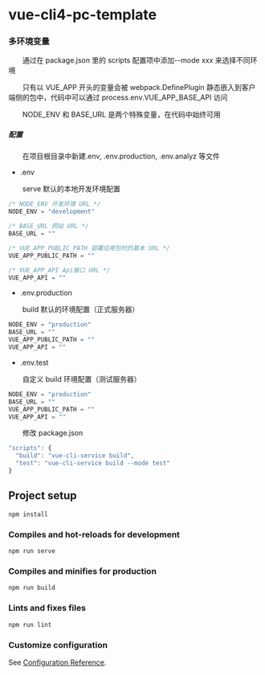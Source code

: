 # vue-cli4-pc-template

### 多环境变量 

&emsp;&emsp;通过在 package.json 里的 scripts 配置项中添加--mode xxx 来选择不同环境

&emsp;&emsp;只有以 VUE_APP 开头的变量会被 webpack.DefinePlugin 静态嵌入到客户端侧的包中，代码中可以通过 process.env.VUE_APP_BASE_API 访问

&emsp;&emsp;NODE_ENV 和 BASE_URL 是两个特殊变量，在代码中始终可用

##### 配置

&emsp;&emsp;在项目根目录中新建.env, .env.production, .env.analyz 等文件

- .env

&emsp;&emsp;serve 默认的本地开发环境配置

```javascript
/* NODE_ENV 开发环境 URL */
NODE_ENV = "development"

/* BASE_URL 网站 URL */
BASE_URL = ""

/* VUE_APP_PUBLIC_PATH 部署应用包时的基本 URL */
VUE_APP_PUBLIC_PATH = ""

/* VUE_APP_API Api接口 URL */
VUE_APP_API = ""
```

- .env.production

&emsp;&emsp;build 默认的环境配置（正式服务器）

```javascript
NODE_ENV = "production"
BASE_URL = ""
VUE_APP_PUBLIC_PATH = ""
VUE_APP_API = ""
```

- .env.test

&emsp;&emsp;自定义 build 环境配置（测试服务器）

```javascript
NODE_ENV = "production"
BASE_URL = ""
VUE_APP_PUBLIC_PATH = ""
VUE_APP_API = ""
```

&emsp;&emsp;修改 package.json

```javascript
"scripts": {
  "build": "vue-cli-service build",
  "test": "vue-cli-service build --mode test"
}
```
 



## Project setup
```
npm install
```

### Compiles and hot-reloads for development
```
npm run serve
```

### Compiles and minifies for production
```
npm run build
```

### Lints and fixes files
```
npm run lint
```

### Customize configuration
See [Configuration Reference](https://cli.vuejs.org/config/).
